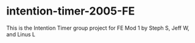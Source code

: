 # intention-timer-2005-FE
This is the Intention Timer group project for FE Mod 1 by Steph S, Jeff W, and Linus L
